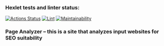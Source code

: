 ### Hexlet tests and linter status:
[![Actions Status](https://github.com/ArtemyAA/python-project-83/actions/workflows/hexlet-check.yml/badge.svg)](https://github.com/ArtemyAA/python-project-83/actions)
[![Lint](https://github.com/ArtemyAA/python-project-83/actions/workflows/linter.yml/badge.svg)](https://github.com/ArtemyAA/python-project-83/actions/workflows/linter.yml)
[![Maintainability](https://api.codeclimate.com/v1/badges/20a2c19a2e5abf321796/maintainability)](https://codeclimate.com/github/ArtemyAA/python-project-83/maintainability)

### Page Analyzer – this is a site that analyzes input websites for SEO suitability
